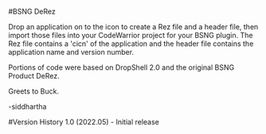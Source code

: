 #BSNG DeRez

Drop an application on to the icon to create a Rez file and a header file, then import those files into your CodeWarrior project for your BSNG plugin. The Rez file contains a 'cicn' of the application and the header file contains the application name and version number.

Portions of code were based on DropShell 2.0 and the original BSNG Product DeRez.

Greets to Buck.

-siddhartha

#Version History
1.0 (2022.05)
    - Initial release
